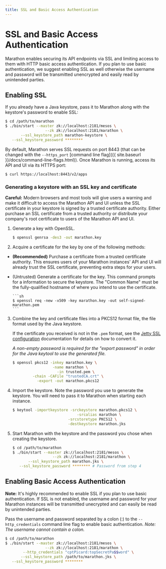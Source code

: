 ```yaml
---
title: SSL and Basic Access Authentication
---
```


# SSL and Basic Access Authentication

Marathon enables securing its API endpoints via SSL and limiting access to them
with HTTP basic access authentication. If you plan to use basic authentication,
we suggest enabling SSL as well otherwise the username and password will be
transmitted unencrypted and easily read by unintended parties.

## Enabling SSL

If you already have a Java keystore, pass it to Marathon along with the
keystore's password to enable SSL:

```sh
$ cd /path/to/marathon
$ ./bin/start --master zk://localhost:2181/mesos \
                  --zk zk://localhost:2181/marathon \
       --ssl_keystore_path marathon-keystore \
   --ssl_keystore_password ********
```

By default, Marathon serves SSL requests on port 8443 (that can be changed with
the `--https_port`
[command line flag]({{ site.baseurl }}/docs/command-line-flags.html)). Once
  Marathon is running, access its API and UI via its HTTPS port:

```sh
$ curl https://localhost:8443/v2/apps
```

### Generating a keystore with an SSL key and certificate

<div class="alert alert-warning">
  <strong>Careful:</strong> Modern browsers and most tools will give users a
  warning and make it difficult to access the Marathon API and UI unless the SSL
  certificate in your keystore is signed by a trusted certificate authority.
  Either purchase an SSL certificate from a trusted authority or distribute your
  company's root certificate to users of the Marathon API and UI.
</div>

1. Generate a key with OpenSSL.

    ```sh
    $ openssl genrsa -des3 -out marathon.key
    ```

2. Acquire a certificate for the key by one of the following methods:
  * **(Recommended)** Purchase a certificate from a trusted certificate
    authority. This ensures users of your Marathon instances' API and UI will
    already trust the SSL certificate, preventing extra steps for your users.
  * (Untrusted) Generate a certificate for the key. This command prompts for a
    information to secure the keystore. The "Common Name" must be the
    fully-qualified hostname of where you intend to use the certificate.

        ```sh
        $ openssl req -new -x509 -key marathon.key -out self-signed-marathon.pem
        ```

3. Combine the key and certificate files into a PKCS12 format file, the file
   format used by the Java keystore.

    If the certificate you received is not in the `.pem` format, see the
    [Jetty SSL configuration](http://www.eclipse.org/jetty/documentation/current/configuring-ssl.html#loading-keys-and-certificates)
    documentation for details on how to convert it.

    _A non-empty password is required for the "export password" in order for the
    Java keytool to use the generated file._

    ```sh
    $ openssl pkcs12 -inkey marathon.key \
                      -name marathon \
                        -in trusted.pem \
             -chain -CAFile "trustedCA.crt" \
               -export -out marathon.pkcs12
    ```

4. Import the keystore. Note the password you use to generate the keystore.
   You will need to pass it to Marathon when starting each instance.

    ```sh
    $ keytool -importkeystore -srckeystore marathon.pkcs12 \
                                 -srcalias marathon \
                             -srcstoretype PKCS12 \
                             -destkeystore marathon.jks
    ```

5. Start Marathon with the keystore and the password you chose when creating the
   keystore.

    ```sh
    $ cd /path/to/marathon
    $ ./bin/start --master zk://localhost:2181/mesos \
                      --zk zk://localhost:2181/marathon \
           --ssl_keystore_path marathon.jks \
       --ssl_keystore_password ******** # Password from step 4
    ```

## Enabling Basic Access Authentication

<div class="alert alert-info">
  <strong>Note:</strong> It's highly recommended to enable SSL if you
  plan to use basic authentication. If SSL is not enabled, the username and
  password for your Marathon instances will be transmitted unecrypted and can
  easily be read by unintended parties.
</div>

Pass the username and password separated by a colon (:) to the
`--http_credentials` command line flag to enable basic authentication. *Note:
The username cannot contain a colon.*

```sh
$ cd /path/to/marathon
$ ./bin/start --master zk://localhost:2181/mesos \
                  --zk zk://localhost:2181/marathon \
        --http_credentials "cptPicard:topSecretPa$$word" \
       --ssl_keystore_path /path/to/marathon.jks \
   --ssl_keystore_password ********
```

